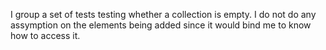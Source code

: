 I group a set of tests testing whether a collection is empty.
I do not do any assymption on the elements being added since it would
bind me to know how to access it. 
